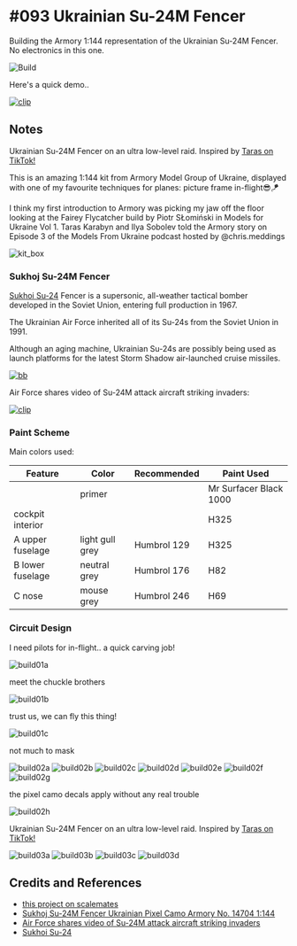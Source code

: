 # #093 Ukrainian Su-24M Fencer

Building the Armory 1:144 representation of the Ukrainian Su-24M Fencer. No electronics in this one.

![Build](./assets/Fencer_build.jpg?raw=true)

Here's a quick demo..

[![clip](https://img.youtube.com/vi/video_id/0.jpg)](https://www.youtube.com/watch?v=video_id)

## Notes

Ukrainian Su-24M Fencer on an ultra low-level raid. Inspired by [Taras on TikTok!](https://www.tiktok.com/@miltokcover/video/7244108366513966342)

This is an amazing 1:144 kit from Armory Model Group of Ukraine, displayed with one of my favourite techniques for planes: picture frame in-flight😎🪁

I think my first introduction to Armory was picking my jaw off the floor looking at the Fairey Flycatcher build by Piotr SŁomiński in Models for Ukraine Vol 1.
Taras Karabyn and Ilya Sobolev told the Armory story on Episode 3 of the Models From Ukraine podcast hosted by @chris.meddings

![kit_box](./assets/kit_box.jpg?raw=true)

### Sukhoj Su-24M Fencer

[Sukhoi Su-24](https://en.wikipedia.org/wiki/Sukhoi_Su-24) Fencer is a supersonic, all-weather tactical bomber developed in the Soviet Union,
entering full production in 1967.

The Ukrainian Air Force inherited all of its Su-24s from the Soviet Union in 1991.

Although an aging machine, Ukrainian Su-24s are possibly being used as launch platforms for the latest Storm Shadow air-launched cruise missiles.

[![bb](./assets/Vidremontovanyj-Su-24-z-bortovym-nomerom-08.jpg?raw=true)](https://mil.in.ua/en/news/air-force-shares-video-of-su-24m-attack-aircraft-striking-invaders/)

Air Force shares video of Su-24M attack aircraft striking invaders:

[![clip](https://img.youtube.com/vi/ObnOMnuY2Pc/0.jpg)](https://www.youtube.com/watch?v=ObnOMnuY2Pc)

### Paint Scheme

Main colors used:

| Feature               | Color                | Recommended | Paint Used |
|-----------------------|----------------------|-------------|------------|
|                       | primer               |             | Mr Surfacer Black 1000           |
| cockpit interior      |                      |             | H325           |
| A upper fuselage      | light gull grey      | Humbrol 129 | H325       |
| B lower fuselage      | neutral grey         | Humbrol 176 | H82           |
| C nose                | mouse grey           | Humbrol 246 | H69           |

### Circuit Design

I need pilots for in-flight.. a quick carving job!

![build01a](./assets/build01a.jpg?raw=true)

meet the chuckle brothers

![build01b](./assets/build01b.jpg?raw=true)

trust us, we can fly this thing!

![build01c](./assets/build01c.jpg?raw=true)

not much to mask

![build02a](./assets/build02a.jpg?raw=true)
![build02b](./assets/build02b.jpg?raw=true)
![build02c](./assets/build02c.jpg?raw=true)
![build02d](./assets/build02d.jpg?raw=true)
![build02e](./assets/build02e.jpg?raw=true)
![build02f](./assets/build02f.jpg?raw=true)
![build02g](./assets/build02g.jpg?raw=true)

the pixel camo decals apply without any real trouble

![build02h](./assets/build02h.jpg?raw=true)

Ukrainian Su-24M Fencer on an ultra low-level raid. Inspired by [Taras on TikTok!](https://www.tiktok.com/@miltokcover/video/7244108366513966342)

![build03a](./assets/build03a.jpg?raw=true)
![build03b](./assets/build03b.jpg?raw=true)
![build03c](./assets/build03c.jpg?raw=true)
![build03d](./assets/build03d.jpg?raw=true)

## Credits and References

* [this project on scalemates](https://www.scalemates.com/profiles/mate.php?id=74137&p=projects&project=154192)
* [Sukhoj Su-24M Fencer Ukrainian Pixel Camo Armory No. 14704 1:144](https://www.scalemates.com/kits/armory-14704-sukhoj-su-24m-fencer--1169333)
* [Air Force shares video of Su-24M attack aircraft striking invaders](https://mil.in.ua/en/news/air-force-shares-video-of-su-24m-attack-aircraft-striking-invaders/)
* [Sukhoi Su-24](https://en.wikipedia.org/wiki/Sukhoi_Su-24)
